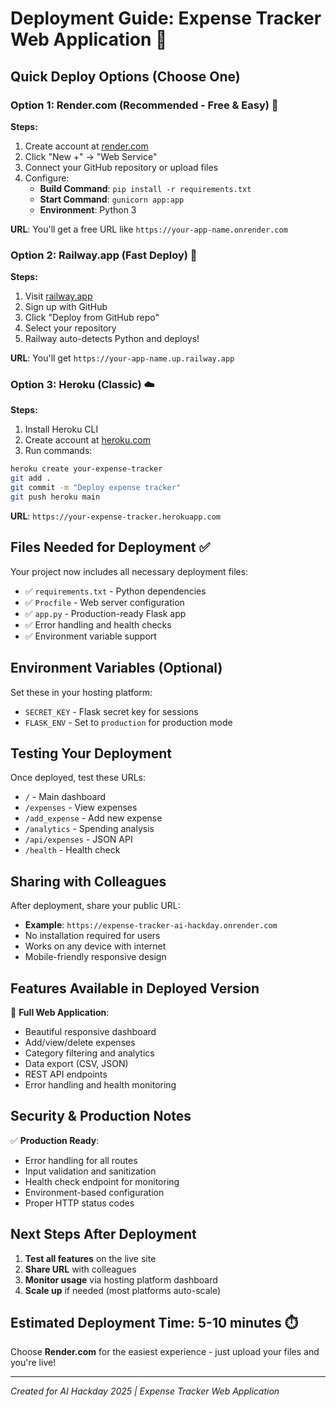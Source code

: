 # Deployment Guide: Expense Tracker Web Application 🚀

## Quick Deploy Options (Choose One)

### Option 1: Render.com (Recommended - Free & Easy) 🌟

**Steps:**
1. Create account at [render.com](https://render.com)
2. Click "New +" → "Web Service"
3. Connect your GitHub repository or upload files
4. Configure:
   - **Build Command**: `pip install -r requirements.txt`
   - **Start Command**: `gunicorn app:app`
   - **Environment**: Python 3

**URL**: You'll get a free URL like `https://your-app-name.onrender.com`

### Option 2: Railway.app (Fast Deploy) 🚄

**Steps:**
1. Visit [railway.app](https://railway.app)
2. Sign up with GitHub
3. Click "Deploy from GitHub repo"
4. Select your repository
5. Railway auto-detects Python and deploys!

**URL**: You'll get `https://your-app-name.up.railway.app`

### Option 3: Heroku (Classic) ☁️

**Steps:**
1. Install Heroku CLI
2. Create account at [heroku.com](https://heroku.com)
3. Run commands:
```bash
heroku create your-expense-tracker
git add .
git commit -m "Deploy expense tracker"
git push heroku main
```

**URL**: `https://your-expense-tracker.herokuapp.com`

## Files Needed for Deployment ✅

Your project now includes all necessary deployment files:
- ✅ `requirements.txt` - Python dependencies
- ✅ `Procfile` - Web server configuration  
- ✅ `app.py` - Production-ready Flask app
- ✅ Error handling and health checks
- ✅ Environment variable support

## Environment Variables (Optional)

Set these in your hosting platform:
- `SECRET_KEY` - Flask secret key for sessions
- `FLASK_ENV` - Set to `production` for production mode

## Testing Your Deployment

Once deployed, test these URLs:
- `/` - Main dashboard
- `/expenses` - View expenses
- `/add_expense` - Add new expense
- `/analytics` - Spending analysis
- `/api/expenses` - JSON API
- `/health` - Health check

## Sharing with Colleagues

After deployment, share your public URL:
- **Example**: `https://expense-tracker-ai-hackday.onrender.com`
- No installation required for users
- Works on any device with internet
- Mobile-friendly responsive design

## Features Available in Deployed Version

🎯 **Full Web Application**:
- Beautiful responsive dashboard
- Add/view/delete expenses
- Category filtering and analytics
- Data export (CSV, JSON)
- REST API endpoints
- Error handling and health monitoring

## Security & Production Notes

✅ **Production Ready**:
- Error handling for all routes
- Input validation and sanitization  
- Health check endpoint for monitoring
- Environment-based configuration
- Proper HTTP status codes

## Next Steps After Deployment

1. **Test all features** on the live site
2. **Share URL** with colleagues
3. **Monitor usage** via hosting platform dashboard
4. **Scale up** if needed (most platforms auto-scale)

## Estimated Deployment Time: 5-10 minutes ⏱️

Choose **Render.com** for the easiest experience - just upload your files and you're live!

---
*Created for AI Hackday 2025 | Expense Tracker Web Application*
